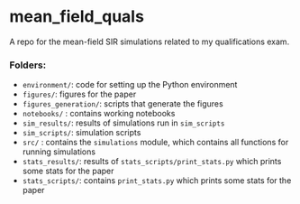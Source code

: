 # mean_field_quals
A repo for the mean-field SIR simulations related to my qualifications exam.

### Folders:
- `environment/`: code for setting up the Python environment
- `figures/`: figures for the paper
- `figures_generation/`: scripts that generate the figures
- `notebooks/` : contains working notebooks
- `sim_results/`: results of simulations run in `sim_scripts`
- `sim_scripts/`: simulation scripts
- `src/` : contains the `simulations` module, which contains all functions for running simulations
- `stats_results/`: results of `stats_scripts/print_stats.py` which prints some stats for the paper
- `stats_scripts/`: contains `print_stats.py` which prints some stats for the paper